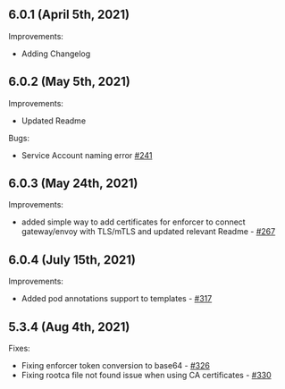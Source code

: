 ## 6.0.1 (April 5th, 2021)

Improvements:
* Adding Changelog

## 6.0.2 (May 5th, 2021)

Improvements:
* Updated Readme

Bugs:
* Service Account naming error [#241](https://github.com/aquasecurity/aqua-helm/pull/241)

## 6.0.3 (May 24th, 2021)

Improvements:
* added simple way to add certificates for enforcer to connect gateway/envoy with TLS/mTLS and updated relevant Readme - [#267](https://github.com/aquasecurity/aqua-helm/pull/267)

## 6.0.4 (July 15th, 2021)

Improvements:
* Added pod annotations support to templates - [#317](https://github.com/aquasecurity/aqua-helm/pull/317)

## 5.3.4 (Aug 4th, 2021)

Fixes:
* Fixing enforcer token conversion to base64 - [#326](https://github.com/aquasecurity/aqua-helm/pull/326)
* Fixing rootca file not found issue when using CA certificates - [#330](https://github.com/aquasecurity/aqua-helm/pull/330)
